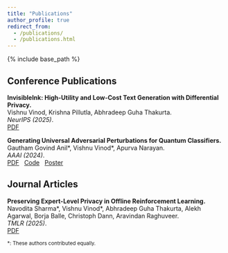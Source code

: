 ```yaml
---
title: "Publications"
author_profile: true
redirect_from: 
  - /publications/
  - /publications.html
---
```



{% include base_path %}



<!-- ## Working Papers -->


## Conference Publications

**InvisibleInk: High-Utility and Low-Cost Text Generation with Differential Privacy.**  
Vishnu Vinod, Krishna Pillutla, Abhradeep Guha Thakurta.  
*NeurIPS (2025)*.  
[PDF](https://arxiv.org/pdf/2507.02974)  &nbsp;

**Generating Universal Adversarial Perturbations for Quantum Classifiers.**  
Gautham Govind Anil&#42;, Vishnu Vinod&#42;, Apurva Narayan.  
*AAAI (2024)*.  
[PDF](https://arxiv.org/pdf/2402.08648)  &nbsp;
[Code](https://github.com/Idsl-group/QuGAP) &nbsp;
[Poster](/papers/qugap_aaai_2024_poster.pdf) &nbsp;


## Journal Articles

**Preserving Expert-Level Privacy in Offline Reinforcement Learning.**  
Navodita Sharma&#42;, Vishnu Vinod&#42;, Abhradeep Guha Thakurta, Alekh Agarwal, Borja Balle, Christoph Dann, Aravindan Raghuveer.  
*TMLR (2025)*.  
[PDF](https://openreview.net/pdf?id=2bj0eVgCdO)  &nbsp;




<small> &#42;: These authors contributed equally.</small>

<!-- <p id="fn1" class="footnote">
  &#42;: These authors contributed equally. 
  <a href="#fnref1" title="return to text">↩</a>
</p>

[&#42;]: #fn1 -->
